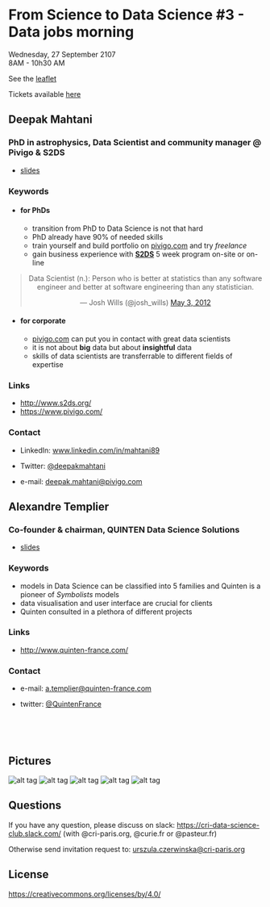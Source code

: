 # From Science to Data Science #3 - Data jobs morning

Wednesday, 27 September 2107 <br>
8AM - 10h30 AM <br>

See the [leaflet](./DSHDI.pdf)


Tickets available [here](https://events.cri-paris.org/e/96/from-science-to-data-science-3-data-jobs-morning) 

## Deepak Mahtani
### PhD in astrophysics, Data Scientist and community manager @ Pivigo & S2DS

* [slides](./Paris_2.pdf)  

### Keywords

* #### for PhDs

  * transition from PhD to Data Science is not that hard
  * PhD already have 90% of needed skills 
  * train yourself and build portfolio on [pivigo.com](https://www.pivigo.com/) and try *freelance*
  * gain business experience with  [**S2DS**](http://www.s2ds.org/) 5 week program on-site or on-line 

<center><blockquote class="twitter-tweet" data-lang="en"><p lang="en" dir="ltr">Data Scientist (n.): Person who is better at statistics than any software engineer and better at software engineering than any statistician.</p>&mdash; Josh Wills (@josh_wills) <a href="https://twitter.com/josh_wills/status/198093512149958656?ref_src=twsrc%5Etfw">May 3, 2012</a></blockquote></center>
<script async src="//platform.twitter.com/widgets.js" charset="utf-8"></script>

* #### for corporate

  *  [pivigo.com](https://www.pivigo.com/) can put you in contact with great data scientists 
  * it is not about **big** data but about **insightful** data
  * skills of data scientists are transferrable to different fields of expertise

### Links

  - http://www.s2ds.org/
  - https://www.pivigo.com/

### Contact
* LinkedIn: www.linkedin.com/in/mahtani89

* Twitter: [@deepakmahtani](https://twitter.com/deepakmahtani)

* e-mail: [deepak.mahtani@pivigo.com](mailto:deepak.mahtani@pivigo.com)



## Alexandre Templier
### Co-founder & chairman, QUINTEN Data Science Solutions

* [slides](./Quinten.pdf)  

### Keywords

* models in Data Science can be classified into 5 families and Quinten is a pioneer of *Symbolists* models
* data visualisation and user interface are crucial for clients
* Quinten consulted in a plethora of different projects 

### Links

  - http://www.quinten-france.com/


### Contact

* e-mail: [a.templier@quinten-france.com ](mailto:a.templier@quinten-france.com)

* twitter: [@QuintenFrance](https://twitter.com/quintenfrance?lang=en)

  ​

  ​

## Pictures
![alt tag](./Photos/DJ6.jpg)
![alt tag](./Photos/DJ1.jpg)
![alt tag](./Photos/DJ4.jpg)
![alt tag](./Photos/DS3.jpg)
![alt tag](./Photos/DJ5.jpg)



## Questions
If you have any question, please discuss on slack: https://cri-data-science-club.slack.com/ (with @cri-paris.org, @curie.fr or @pasteur.fr)

Otherwise send invitation request to: urszula.czerwinska@cri-paris.org
## License
https://creativecommons.org/licenses/by/4.0/


